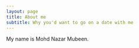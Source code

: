 ```yaml
---
layout: page
title: About me
subtitle: Why you'd want to go on a date with me
---
```


My name is Mohd Nazar Mubeen. 